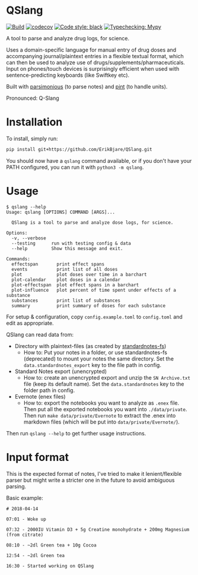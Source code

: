 QSlang
======

[![Build](https://github.com/ErikBjare/QSlang/actions/workflows/build.yml/badge.svg)](https://github.com/ErikBjare/QSlang/actions/workflows/build.yml)
[![codecov](https://codecov.io/gh/ErikBjare/qslang/branch/master/graph/badge.svg)](https://codecov.io/gh/ErikBjare/qslang)
[![Code style: black](https://img.shields.io/badge/code%20style-black-000000.svg)](https://github.com/psf/black)
[![Typechecking: Mypy](http://www.mypy-lang.org/static/mypy_badge.svg)](http://mypy-lang.org/)

A tool to parse and analyze drug logs, for science. 

Uses a domain-specific language for manual entry of drug doses and accompanying journal/plaintext entries in a flexible textual format, which can then be used to analyze use of drugs/supplements/pharmaceuticals. Input on phones/touch devices is surprisingly efficient when used with sentence-predicting keyboards (like Swiftkey etc).

Built with [parsimonious](https://github.com/erikrose/parsimonious) (to parse notes) and [pint](https://github.com/hgrecco/pint) (to handle units).

Pronounced: Q-Slang


Installation
============

To install, simply run:

```sh
pip install git+https://github.com/ErikBjare/QSlang.git
```

You should now have a `qslang` command available, or if you don't have your PATH configured, you can run it with `python3 -m qslang`.

Usage
=====

```
$ qslang --help
Usage: qslang [OPTIONS] COMMAND [ARGS]...

  QSlang is a tool to parse and analyze dose logs, for science.

Options:
  -v, --verbose
  --testing      run with testing config & data
  --help         Show this message and exit.

Commands:
  effectspan       print effect spans
  events           print list of all doses
  plot             plot doses over time in a barchart
  plot-calendar    plot doses in a calendar
  plot-effectspan  plot effect spans in a barchart
  plot-influence   plot percent of time spent under effects of a substance
  substances       print list of substances
  summary          print summary of doses for each substance
```

For setup & configuration, copy `config.example.toml` to `config.toml` and edit as appropriate.

QSlang can read data from:

 - Directory with plaintext-files (as created by [standardnotes-fs](https://github.com/tannercollin/standardnotes-fs))
    - How to: Put your notes in a folder, or use standardnotes-fs (deprecated) to mount your notes the same directory. Set the `data.standardnotes_export` key to the file path in config.
 - Standard Notes export (unencrypted)
    - How to: create an unencrypted export and unzip the `SN Archive.txt` file (keep its default name).  Set the `data.standardnotes` key to the folder path in config.
 - Evernote (enex files)
    - How to: export the notebooks you want to analyze as `.enex` file. Then put all the exported notebooks you want into `./data/private`. Then run `make data/private/Evernote` to extract the .enex into markdown files (which will be put into `data/private/Evernote/`).

Then run `qslang --help` to get further usage instructions.

Input format
============

This is the expected format of notes, I've tried to make it lenient/flexible parser but might write a stricter one in the future to avoid ambiguous parsing.

Basic example:

```
# 2018-04-14

07:01 - Woke up

07:32 - 2000IU Vitamin D3 + 5g Creatine monohydrate + 200mg Magnesium (from citrate)

08:10 - ~2dl Green tea + 10g Cocoa

12:54 - ~2dl Green tea

16:30 - Started working on QSlang
```
